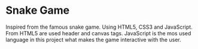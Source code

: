 # Snake Game

Inspired from the famous snake game.
Using HTML5, CSS3 and JavaScript.
From HTML5 are used header and canvas tags.
JavaScript is the mos used language in this project what makes the game interactive with the user.
